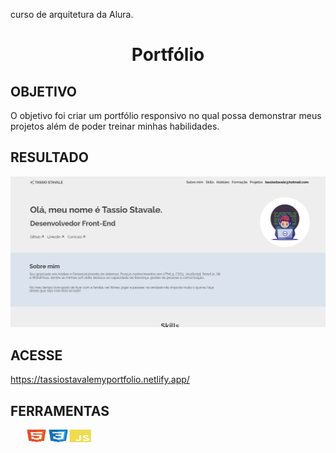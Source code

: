 curso de arquitetura da Alura. 



<h1 align="center"> Portfólio </h1>

<h2>OBJETIVO</h2>

O objetivo foi criar um portfólio responsivo no qual possa demonstrar meus projetos além de poder treinar minhas habilidades. 

<h2> RESULTADO</h2>

<img src="./assets/img/imagem_portfolio.png">

<h2>ACESSE</h2>

https://tassiostavalemyportfolio.netlify.app/

<h2>FERRAMENTAS</h2>

<ul style="display: flex;">
  <li style="list-style: none;"><img align="center" alt="HTML" height="20" width="35" src="https://raw.githubusercontent.com/devicons/devicon/master/icons/html5/html5-original.svg"></li>

  <li style="list-style: none;"><img align="center" alt="CSS" height="20" width="35" src="https://raw.githubusercontent.com/devicons/devicon/master/icons/css3/css3-original.svg"></li>

  <li style="list-style: none;"><img align="center" alt="Js" height="20" width="35" src="https://raw.githubusercontent.com/devicons/devicon/master/icons/javascript/javascript-plain.svg"></li>
</ul>
